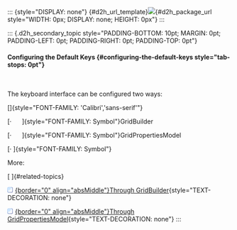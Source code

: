 ::: {style="DISPLAY: none"}
[](ms-xhelp:///?Id=d2h_url_template){#d2h_url_template}![](!package_url!){#d2h_package_url style="WIDTH: 0px; DISPLAY: none; HEIGHT: 0px"}
:::

::: {.d2h_secondary_topic style="PADDING-BOTTOM: 10pt; MARGIN: 0pt; PADDING-LEFT: 0pt; PADDING-RIGHT: 0pt; PADDING-TOP: 0pt"}
#### Configuring the Default Keys {#configuring-the-default-keys style="tab-stops: 0pt"}

 

The keyboard interface can be configured two ways:

[]{style="FONT-FAMILY: 'Calibri','sans-serif'"} 

[·      ]{style="FONT-FAMILY: Symbol"}GridBuilder

[·      ]{style="FONT-FAMILY: Symbol"}GridPropertiesModel

[· ]{style="FONT-FAMILY: Symbol"}

More:

[ ]{#related-topics}

[![](button.gif){border="0" align="absMiddle"}Through GridBuilder](ms-xhelp:///?Id=133ea7fa-2581-4eb2-a5da-e250cf67bc26){style="TEXT-DECORATION: none"}

[![](button.gif){border="0" align="absMiddle"}Through GridPropertiesModel](ms-xhelp:///?Id=7e5159ae-3904-4cbc-be5f-ebd34ff0be1a){style="TEXT-DECORATION: none"}
:::
